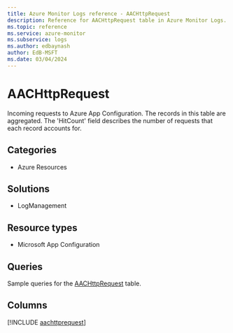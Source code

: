 ```yaml
---
title: Azure Monitor Logs reference - AACHttpRequest
description: Reference for AACHttpRequest table in Azure Monitor Logs.
ms.topic: reference
ms.service: azure-monitor
ms.subservice: logs
ms.author: edbaynash
author: EdB-MSFT
ms.date: 03/04/2024
---
```


# AACHttpRequest

Incoming requests to Azure App Configuration. The records in this table are aggregated. The 'HitCount' field describes the number of requests that each record accounts for.


## Categories

- Azure Resources

## Solutions

- LogManagement

## Resource types

- Microsoft App Configuration

## Queries

 Sample queries for the [AACHttpRequest](/azure/azure-monitor/reference/queries/aachttprequest) table.


## Columns
  
[!INCLUDE [aachttprequest](.././tables/includes/aachttprequest-include.md)]
